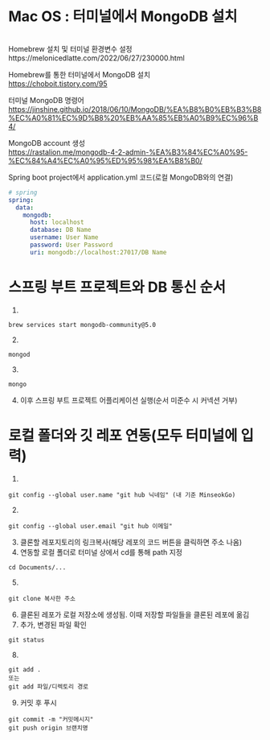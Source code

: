 # Mac OS : 터미널에서 MongoDB 설치
<br>
Homebrew 설치 및 터미널 환경변수 설정
<br>
https://melonicedlatte.com/2022/06/27/230000.html


Homebrew를 통한 터미널에서 MongoDB 설치
<br>
https://choboit.tistory.com/95

터미널 MongoDB 명령어
<br>
https://jinshine.github.io/2018/06/10/MongoDB/%EA%B8%B0%EB%B3%B8%EC%A0%81%EC%9D%B8%20%EB%AA%85%EB%A0%B9%EC%96%B4/

MongoDB account 생성
<br>
https://rastalion.me/mongodb-4-2-admin-%EA%B3%84%EC%A0%95-%EC%84%A4%EC%A0%95%ED%95%98%EA%B8%B0/

Spring boot project에서 application.yml 코드(로컬 MongoDB와의 연결)
```yml
# spring
spring:
  data:
    mongodb:
      host: localhost
      database: DB Name
      username: User Name
      password: User Password
      uri: mongodb://localhost:27017/DB Name
```
# 스프링 부트 프로젝트와 DB 통신 순서

1.
```
brew services start mongodb-community@5.0
```
2.
```
mongod
```
3.
```
mongo
```
4. 이후 스프링 부트 프로젝트 어플리케이션 실행(순서 미준수 시 커넥션 거부)

# 로컬 폴더와 깃 레포 연동(모두 터미널에 입력)
1.
```
git config --global user.name "git hub 닉네임" (내 기준 MinseokGo)
```
2.
```
git config --global user.email "git hub 이메일"
```
3. 클론할 레포지토리의 링크복사(해당 레포의 코드 버튼을 클릭하면 주소 나옴)
4. 연동할 로컬 폴더로 터미널 상에서 cd를 통해 path 지정
```
cd Documents/...
```
5. 
```
git clone 복사한 주소
```
6. 클론된 레포가 로컬 저장소에 생성됨. 이때 저장할 파일들을 클론된 레포에 옮김
7. 추가, 변경된 파일 확인
```
git status
```
8.
```
git add .
또는
git add 파일/디렉토리 경로
```
9. 커밋 후 푸시
```
git commit -m "커밋메시지"
git push origin 브랜치명
```
